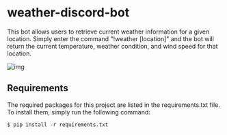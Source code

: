 # weather-discord-bot
This bot allows users to retrieve current weather information for a given location. Simply enter the command "!weather [location]" and the bot will return the current temperature, weather condition, and wind speed for that location.

![img](https://github.com/agkittens/weather-discord-bot/blob/main/assets/example.PNG?raw=true)

## Requirements
The required packages for this project are listed in the requirements.txt file. To install them, simply run the following command:
```
$ pip install -r requirements.txt
```
